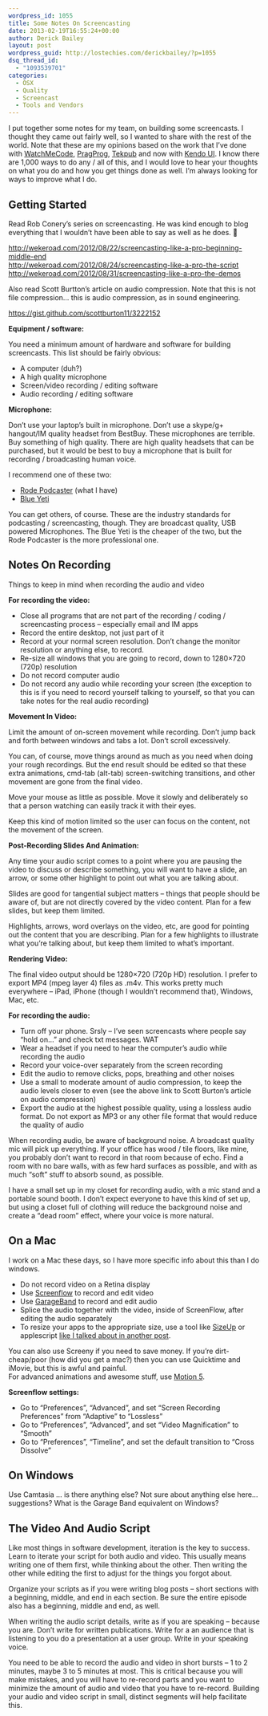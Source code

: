 ```yaml
---
wordpress_id: 1055
title: Some Notes On Screencasting
date: 2013-02-19T16:55:24+00:00
author: Derick Bailey
layout: post
wordpress_guid: http://lostechies.com/derickbailey/?p=1055
dsq_thread_id:
  - "1093539701"
categories:
  - OSX
  - Quality
  - Screencast
  - Tools and Vendors
---
```

I put together some notes for my team, on building some screencasts. I thought they came out fairly well, so I wanted to share with the rest of the world.  Note that these are my opinions based on the work that I&#8217;ve done with [WatchMeCode](http://www.watchmecode.net/), [PragProg](http://pragprog.com/screencasts/v-dback/hands-on-backbone-js), [Tekpub](http://tekpub.com/) and now with [Kendo UI](http://www.kendoui.com/). I know there are 1,000 ways to do any / all of this, and I would love to hear your thoughts on what you do and how you get things done as well. I&#8217;m always looking for ways to improve what I do.

## Getting Started

Read Rob Conery&#8217;s series on screencasting. He was kind enough to blog everything that I wouldn&#8217;t have been able to say as well as he does. 🙂

<http://wekeroad.com/2012/08/22/screencasting-like-a-pro-beginning-middle-end>  
<http://wekeroad.com/2012/08/24/screencasting-like-a-pro-the-script>  
<http://wekeroad.com/2012/08/31/screencasting-like-a-pro-the-demos>

Also read Scott Burtton&#8217;s article on audio compression. Note that this is not file compression… this is audio compression, as in sound engineering.

<https://gist.github.com/scottburton11/3222152>

**Equipment / software:**

You need a minimum amount of hardware and software for building screencasts. This list should be fairly obvious:

  * A computer (duh?)
  * A high quality microphone
  * Screen/video recording / editing software
  * Audio recording / editing software

<div>
  <p>
    <strong>Microphone:</strong>
  </p>
  
  <p>
    Don&#8217;t use your laptop&#8217;s built in microphone. Don&#8217;t use a skype/g+ hangout/IM quality headset from BestBuy. These microphones are terrible. Buy something of high quality. There are high quality headsets that can be purchased, but it would be best to buy a microphone that is built for recording / broadcasting human voice.
  </p>
  
  <p>
    I recommend one of these two:
  </p>
  
  <ul>
    <li>
      <a href="http://www.amazon.com/gp/product/B000JM46FY/ref=as_li_qf_sp_asin_il_tl?ie=UTF8&camp=1789&creative=9325&creativeASIN=B000JM46FY&linkCode=as2&tag=derickbailey-20">Rode Podcaster</a> (what I have)
    </li>
    <li>
      <a href="http://www.amazon.com/gp/product/B002VA464S/ref=as_li_qf_sp_asin_il_tl?ie=UTF8&camp=1789&creative=9325&creativeASIN=B002VA464S&linkCode=as2&tag=derickbailey-20">Blue Yeti</a>
    </li>
  </ul>
  
  <p>
    You can get others, of course. These are the industry standards for podcasting / screencasting, though. They are broadcast quality, USB powered Microphones. The Blue Yeti is the cheaper of the two, but the Rode Podcaster is the more professional one.
  </p>
</div>

## Notes On Recording

Things to keep in mind when recording the audio and video

**For recording the video:**

  * Close all programs that are not part of the recording / coding / screencasting process &#8211; especially email and IM apps
  * Record the entire desktop, not just part of it
  * Record at your normal screen resolution. Don&#8217;t change the monitor resolution or anything else, to record.
  * Re-size all windows that you are going to record, down to 1280&#215;720 (720p) resolution
  * Do not record computer audio
  * Do not record any audio while recording your screen (the exception to this is if you need to record yourself talking to yourself, so that you can take notes for the real audio recording)

<div>
  <p>
    <strong>Movement In Video:</strong>
  </p>
  
  <p>
    Limit the amount of on-screen movement while recording. Don&#8217;t jump back and forth between windows and tabs a lot. Don&#8217;t scroll excessively.
  </p>
  
  <p>
    You can, of course, move things around as much as you need when doing your rough recordings. But the end result should be edited so that these extra animations, cmd-tab (alt-tab) screen-switching transitions, and other movement are gone from the final video.
  </p>
  
  <p>
    Move your mouse as little as possible. Move it slowly and deliberately so that a person watching can easily track it with their eyes.
  </p>
  
  <p>
    Keep this kind of motion limited so the user can focus on the content, not the movement of the screen.
  </p>
  
  <p>
    <strong>Post-Recording Slides And Animation:</strong>
  </p>
  
  <p>
    Any time your audio script comes to a point where you are pausing the video to discuss or describe something, you will want to have a slide, an arrow, or some other highlight to point out what you are talking about.
  </p>
  
  <p>
    Slides are good for tangential subject matters &#8211; things that people should be aware of, but are not directly covered by the video content. Plan for a few slides, but keep them limited.
  </p>
  
  <p>
    Highlights, arrows, word overlays on the video, etc, are good for pointing out the content that you are describing. Plan for a few highlights to illustrate what you&#8217;re talking about, but keep them limited to what&#8217;s important.
  </p>
  
  <p>
    <strong>Rendering Video:</strong>
  </p>
  
  <p>
    The final video output should be 1280&#215;720 (720p HD) resolution. I prefer to export MP4 (mpeg layer 4) files as .m4v. This works pretty much everywhere &#8211; iPad, iPhone (though I wouldn&#8217;t recommend that), Windows, Mac, etc.
  </p>
</div>

**For recording the audio:**

  * Turn off your phone. Srsly &#8211; I&#8217;ve seen screencasts where people say &#8220;hold on…&#8221; and check txt messages. WAT
  * Wear a headset if you need to hear the computer&#8217;s audio while recording the audio
  * Record your voice-over separately from the screen recording
  * Edit the audio to remove clicks, pops, breathing and other noises
  * Use a small to moderate amount of audio compression, to keep the audio levels closer to even (see the above link to Scott Burton&#8217;s article on audio compression)
  * Export the audio at the highest possible quality, using a lossless audio format. Do not export as MP3 or any other file format that would reduce the quality of audio

When recording audio, be aware of background noise. A broadcast quality mic will pick up everything. If your office has wood / tile floors, like mine, you probably don&#8217;t want to record in that room because of echo. Find a room with no bare walls, with as few hard surfaces as possible, and with as much &#8220;soft&#8221; stuff to absorb sound, as possible.

I have a small set up in my closet for recording audio, with a mic stand and a portable sound booth. I don&#8217;t expect everyone to have this kind of set up, but using a closet full of clothing will reduce the background noise and create a &#8220;dead room&#8221; effect, where your voice is more natural.

## On a Mac

I work on a Mac these days, so I have more specific info about this than I do windows.

  * Do not record video on a Retina display
  * Use [Screenflow](http://www.telestream.net/screenflow/overview.htm) to record and edit video
  * Use [GarageBand](http://www.apple.com/ilife/garageband/) to record and edit audio
  * Splice the audio together with the video, inside of ScreenFlow, after editing the audio separately
  * To resize your apps to the appropriate size, use a tool like [SizeUp](http://www.irradiatedsoftware.com/sizeup/) or applescript [like I talked about in another post](https://lostechies.com/derickbailey/2012/09/08/screencasting-tip-resize-your-app-to-720p-1280x720-in-osx/).

<div>
  You can also use Screeny if you need to save money. If you&#8217;re dirt-cheap/poor (how did you get a mac?) then you can use Quicktime and iMovie, but this is awful and painful.
</div>

<div>
   
</div>

<div>
  For advanced animations and awesome stuff, use <a href="http://www.apple.com/finalcutpro/motion/">Motion 5</a>. 
</div>

**Screenflow settings:**

  * Go to &#8220;Preferences&#8221;, &#8220;Advanced&#8221;, and set &#8220;Screen Recording Preferences&#8221; from &#8220;Adaptive&#8221; to &#8220;Lossless&#8221;
  * Go to &#8220;Preferences&#8221;, &#8220;Advanced&#8221;, and set &#8220;Video Magnification&#8221; to &#8220;Smooth&#8221;
  * Go to &#8220;Preferences&#8221;, &#8220;Timeline&#8221;, and set the default transition to &#8220;Cross Dissolve&#8221;

## On Windows

Use Camtasia … is there anything else? Not sure about anything else here&#8230; suggestions? What is the Garage Band equivalent on Windows?

## The Video And Audio Script

Like most things in software development, iteration is the key to success. Learn to iterate your script for both audio and video. This usually means writing one of them first, while thinking about the other. Then writing the other while editing the first to adjust for the things you forgot about.

Organize your scripts as if you were writing blog posts &#8211; short sections with a beginning, middle, and end in each section. Be sure the entire episode also has a beginning, middle and end, as well. 

When writing the audio script details, write as if you are speaking &#8211; because you are. Don&#8217;t write for written publications. Write for a an audience that is listening to you do a presentation at a user group. Write in your speaking voice.

You need to be able to record the audio and video in short bursts &#8211; 1 to 2 minutes, maybe 3 to 5 minutes at most. This is critical because you will make mistakes, and you will have to re-record parts and you want to minimize the amount of audio and video that you have to re-record. Building your audio and video script in small, distinct segments will help facilitate this.